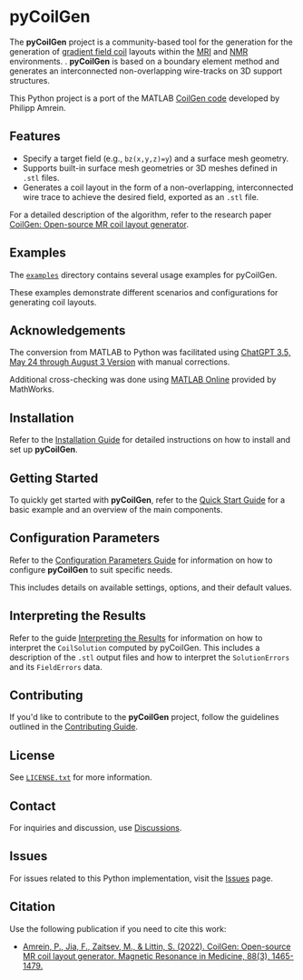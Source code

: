 # pyCoilGen

The **pyCoilGen** project is a community-based tool for the generation for the generation of [gradient field coil](https://mriquestions.com/gradient-coils.html) layouts within the
[MRI](https://en.wikipedia.org/wiki/Magnetic_resonance_imaging) and [NMR](https://en.wikipedia.org/wiki/Nuclear_magnetic_resonance) environments. . **pyCoilGen** is based on a boundary element method and generates an interconnected non-overlapping wire-tracks on 3D support structures. 

This Python project is a port of the MATLAB [CoilGen code](https://github.com/Philipp-MR/CoilGen) developed by Philipp Amrein. 

## Features

- Specify a target field (e.g., `bz(x,y,z)=y`) and a surface mesh geometry.
- Supports built-in surface mesh geometries or 3D meshes defined in `.stl` files.
- Generates a coil layout in the form of a non-overlapping, interconnected wire trace to achieve the desired field, exported as an `.stl` file.

For a detailed description of the algorithm, refer to the research paper [CoilGen: Open-source MR coil layout generator](https://onlinelibrary.wiley.com/doi/10.1002/mrm.29294).

## Examples

The [`examples`](https://github.com/kev-m/pyCoilGen/examples) directory contains several usage examples for pyCoilGen. 

These examples demonstrate different scenarios and configurations for generating coil layouts.

## Acknowledgements

The conversion from MATLAB to Python was facilitated using [ChatGPT 3.5, May 24 through August 3 Version](https://chat.openai.com) with manual corrections. 

Additional cross-checking was done using [MATLAB Online](https://www.mathworks.com/products/matlab-online.html) provided by MathWorks.

## Installation

Refer to the [Installation Guide](installation.md) for detailed instructions on how to install and set up **pyCoilGen**.

## Getting Started

To quickly get started with **pyCoilGen**, refer to the [Quick Start Guide](quick_start.md) for a basic example and an overview of the main components.

## Configuration Parameters

Refer to the [Configuration Parameters Guide](configuration.md) for information on how to configure **pyCoilGen** to suit specific needs. 

This includes details on available settings, options, and their default values.

## Interpreting the Results

Refer to the guide [Interpreting the Results](results.md) for information on how to interpret the `CoilSolution` computed by pyCoilGen. This includes a description of the `.stl` output files and how to interpret the `SolutionErrors` and its `FieldErrors` data.


## Contributing

If you'd like to contribute to the **pyCoilGen** project, follow the guidelines outlined in the [Contributing Guide](CONTRIBUTING.md).

## License

See [`LICENSE.txt`](https://github.com/kev-m/pyCoilGen/LICENSE.txt) for more information.

## Contact

For inquiries and discussion, use [Discussions](discussions).

## Issues

For issues related to this Python implementation, visit the [Issues](issues) page.

## Citation

Use the following publication if you need to cite this work:

- [Amrein, P., Jia, F., Zaitsev, M., & Littin, S. (2022). CoilGen: Open-source MR coil layout generator. Magnetic Resonance in Medicine, 88(3), 1465-1479.](https://onlinelibrary.wiley.com/doi/10.1002/mrm.29294)

